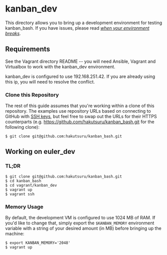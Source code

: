 kanban_dev
=========

This directory allows you to bring up a development environment for testing kanban\_bash. If you have issues, please read [_when your environment breaks_](../README.md).

Requirements
------------

See the Vagrant directory README -- you will need Ansible, Vagrant and Virtualbox to work with the kanban_dev environment.

kanban_dev is configured to use 192.168.251.42. If you are already using this ip, you will need to resolve the conflict.

### Clone this Repository

The rest of this guide assumes that you're working within a clone of this repository. The examples use repository URLs based on connecting to GitHub with [SSH keys](https://help.github.com/articles/generating-ssh-keys), but feel free to swap out the URLs for their HTTPS counterparts (e.g. https://github.com/hakutsuru/kanban_bash.git for the following clone):

    $ git clone git@github.com:hakutsuru/kanban_bash.git

Working on euler_dev
--------------------

### TL;DR

    $ git clone git@github.com:hakutsuru/kanban_bash.git
    $ cd kanban_bash
    $ cd vagrant/kanban_dev
    $ vagrant up
    $ vagrant ssh

### Memory Usage

By default, the development VM is configured to use 1024 MB of RAM. If you'd like to change that, simply export the `$KANBAN_MEMORY` environment variable with a string of your desired amount (in MB) before bringing up the machine:

    $ export KANBAN_MEMORY='2048'
    $ vagrant up
